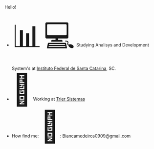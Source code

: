 Hello! 
- <span style='font-size:100px;'>&#128202;</span> <span style='font-size:100px;'>&#128187;</span> Studying Analisys and Development System's at <a
            href="https://www.ifsc.edu.br/">Instituto Federal de Santa Catarina</a>, SC.
- <span style='font-size:100px;'>&#128138;</span> Working at <a href="https://triersistemas.com.br/"> Trier Sistemas </a>
- How find me: <span style='font-size:100px;'>&#128231;</span>: Biancamedeiros0909@gmail.com

  
